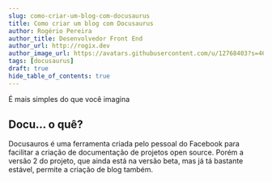 ```yaml
---
slug: como-criar-um-blog-com-docusaurus
title: Como criar um blog com Docusaurus
author: Rogério Pereira
author_title: Desenvolvedor Front End
author_url: http://rogix.dev
author_image_url: https://avatars.githubusercontent.com/u/12768403?s=460&u=a08f030aafafc606eb6bfcdfd7355c897867bfd5&v=4
tags: [docusaurus]
draft: true
hide_table_of_contents: true
---
```


É mais simples do que você imagina

<!--truncate-->

## Docu... o quê?

Docusauros é uma ferramenta criada pelo pessoal do Facebook para facilitar a criação de documentação de projetos open source.
Porém a versão 2 do projeto, que ainda está na versão beta, mas já tá bastante estável, permite a criação de blog também.
